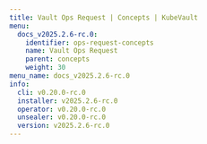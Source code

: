 ```yaml
---
title: Vault Ops Request | Concepts | KubeVault
menu:
  docs_v2025.2.6-rc.0:
    identifier: ops-request-concepts
    name: Vault Ops Request
    parent: concepts
    weight: 30
menu_name: docs_v2025.2.6-rc.0
info:
  cli: v0.20.0-rc.0
  installer: v2025.2.6-rc.0
  operator: v0.20.0-rc.0
  unsealer: v0.20.0-rc.0
  version: v2025.2.6-rc.0
---
```


